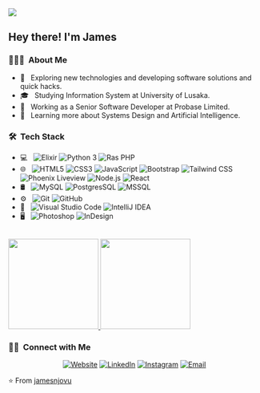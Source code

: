 <img src="https://media.licdn.com/dms/image/D5635AQEscHz-JRXp4A/profile-framedphoto-shrink_200_200/0/1647022732313?e=1687953600&v=beta&t=rpa8OBdOc9374Kf4Xqh_RVMCTkkGUBe3GnMbcqFoumU">

<h2> Hey there! I'm James</h2>

<h3> 👨🏻‍💻 &nbsp;About Me </h3>

- 🤔 &nbsp; Exploring new technologies and developing software solutions and quick hacks.
- 🎓 &nbsp; Studying Information System at University of Lusaka.
- 💼 &nbsp; Working as a Senior Software Developer at Probase Limited.
- 🌱 &nbsp; Learning more about Systems Design and Artificial Intelligence.

<h3> 🛠 &nbsp;Tech Stack</h3>

- 💻 &nbsp;
  ![Elixir](https://img.shields.io/badge/-Elixir-333333?style=flat&logo=elixir)
  ![Python 3](https://img.shields.io/badge/-Python-333333?style=flat&logo=python)
  ![Ras PHP](https://img.shields.io/badge/-Php-333333?style=flat&logo=php)
- 🌐 &nbsp;
  ![HTML5](https://img.shields.io/badge/-HTML5-333333?style=flat&logo=HTML5)
  ![CSS3](https://img.shields.io/badge/-CSS-333333?style=flat&logo=CSS3&logoColor=1572B6)
  ![JavaScript](https://img.shields.io/badge/-JavaScript-333333?style=flat&logo=javascript)
  ![Bootstrap](https://img.shields.io/badge/-Bootstrap-333333?style=flat&logo=bootstrap&logoColor=563D7C)
  ![Tailwind CSS](https://img.shields.io/badge/-Tailwind%20CSS-333333?style=flat&logo=tailwindcss)
  ![Phoenix Liveview](https://img.shields.io/badge/-Phoenix%20Liveview-333333?style=flat&logo=phoenix)
  ![Node.js](https://img.shields.io/badge/-Node.js-333333?style=flat&logo=node.js)
  ![React](https://img.shields.io/badge/-React-333333?style=flat&logo=react)
- 🛢 &nbsp;
  ![MySQL](https://img.shields.io/badge/-MySQL-333333?style=flat&logo=mysql)
  ![PostgresSQL](https://img.shields.io/badge/-PostgresSQL-333333?style=flat&logo=postgresql)
  ![MSSQL](https://img.shields.io/badge/-MSSQL-333333?style=flat&logo=mssql)
- ⚙️ &nbsp;
  ![Git](https://img.shields.io/badge/-Git-333333?style=flat&logo=git)
  ![GitHub](https://img.shields.io/badge/-GitHub-333333?style=flat&logo=github)
- 🔧 &nbsp;
  ![Visual Studio Code](https://img.shields.io/badge/-Visual%20Studio%20Code-333333?style=flat&logo=visual-studio-code&logoColor=007ACC)
  ![IntelliJ IDEA](https://img.shields.io/badge/-IntelliJ%20IDEA-333333?style=flat&logo=intellij)
- 🖥 &nbsp;
  ![Photoshop](https://img.shields.io/badge/-Photoshop-333333?style=flat&logo=adobe-photoshop)
  ![InDesign](https://img.shields.io/badge/-InDesign-333333?style=flat&logo=adobe-indesign)

<br/>

<a href="https://github.com/jamesnjovu">
  <img height="180em" src="https://github-readme-stats.vercel.app/api?username=jamesnjovu&theme=buefy&show_icons=true" />
  <img height="180em" src="https://github-readme-stats.vercel.app/api/top-langs/?username=jamesnjovu&theme=buefy&layout=compact" />
</a>

<br/>

<h3> 🤝🏻 &nbsp;Connect with Me </h3>

<p align="center">
<a href="https://github.com/jamesnjovu"><img alt="Website" src="https://img.shields.io/badge/Website-www.adityavsingh.com-blue?style=flat-square&logo=google-chrome"></a>
<a href="https://www.linkedin.com/in/AVS1508/"><img alt="LinkedIn" src="https://img.shields.io/badge/LinkedIn-Aditya%20Vikram%20Singh-blue?style=flat-square&logo=linkedin"></a>
<a href="https://www.instagram.com/adityavs_/"><img alt="Instagram" src="https://img.shields.io/badge/Instagram-adityavs__-blue?style=flat-square&logo=instagram"></a>
<a href="mailto:njovujames@gmail.com"><img alt="Email" src="https://img.shields.io/badge/Email-avsingh@umass.edu-blue?style=flat-square&logo=gmail"></a>
</p>

⭐️ From [jamesnjovu](https://github.com/jamesnjovu)
